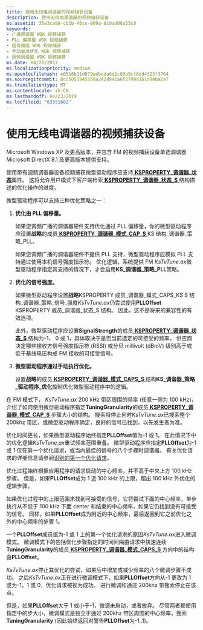```yaml
---
title: 使用无线电调谐器的视频捕获设备
description: 使用无线电调谐器的视频捕获设备
ms.assetid: 36e3ca98-cb1b-46cc-809a-8c9ad08a53c8
keywords:
- 广播调谐器 WDK 视频捕获
- PLL 偏移量 WDK 视频捕获
- 信号强度 WDK 视频捕获
- 手动单选优化 WDK 视频捕获
- 调频调谐器 WDK 视频捕获
ms.date: 04/20/2017
ms.localizationpriority: medium
ms.openlocfilehash: e0516b11d079e4bdda6d2c03a9cf6dd4323f3764
ms.sourcegitcommit: 0cc5051945559a242d941a6f2799d161d8eba2a7
ms.translationtype: MT
ms.contentlocale: zh-CN
ms.lasthandoff: 04/23/2019
ms.locfileid: "63351602"
---
```

# <a name="video-capture-devices-with-radio-tuners"></a>使用无线电调谐器的视频捕获设备


Microsoft Windows XP 及更高版本，并包含 FM 的视频捕获设备单选调谐器 Microsoft DirectX 8.1 及更高版本提供支持。

使用带有调频调谐器设备视频捕获微型驱动程序应支持[ **KSPROPERTY\_调谐器\_状态**](https://msdn.microsoft.com/library/windows/hardware/ff565921)属性。 这将允许用户模式下客户端检索[ **KSPROPERTY\_调谐器\_状态\_S** ](https://msdn.microsoft.com/library/windows/hardware/ff565925)结构描述的优化操作的进度。

微型驱动程序可以支持三种优化策略之一：

1.  **优化由 PLL 偏移量。**

    如果您调频广播的调谐器硬件支持优化通过 PLL 偏移量，你的微型驱动程序应设置**战略**的成员[ **KSPROPERTY\_调谐器\_模式\_CAP\_S** ](https://msdn.microsoft.com/library/windows/hardware/ff565872) KS 结构\_调谐器\_策略\_PLL。

    如果您调频广播的调谐器硬件不提供 PLL 支持，微型驱动程序应模拟 PLL 支持通过使用本机信号强度指示符。 优化逻辑，系统提供 FM *KsTvTune.ax*微型驱动程序指定其支持的情况下，才会启用**KS\_调谐器\_策略\_PLL**策略。

2.  **优化的信号强度。**

    如果微型驱动程序设置**战略**KSPROPERTY 成员\_调谐器\_模式\_CAPS\_KS S 结构\_调谐器\_策略\_信号\_强度*KsTvTune.ax*仍尝试使用**PLLOffset** KSPROPERTY 成员\_调谐器\_状态\_S 结构。 因此，这不是将来的兼容性的有效选项。

    此外，微型驱动程序应设置**SignalStrength**的成员[ **KSPROPERTY\_调谐器\_状态\_S** ](https://msdn.microsoft.com/library/windows/hardware/ff565925)结构为-1、 0 或 1，具体取决于是否当前选定的可接受的频率。 供应商决定哪些接收方信号强度指示符 (RSSI) 或分贝 millivolt (dBmV) 级别高于或低于基线电压构成 FM 接收的可接受信号。

3.  **微型驱动程序通过手动执行优化。**

    设置**战略**的成员[ **KSPROPERTY\_调谐器\_模式\_CAPS\_S** ](https://msdn.microsoft.com/library/windows/hardware/ff565872) 结构**KS\_调谐器\_策略\_驱动程序\_优化**控制优化微型驱动程序中的逻辑。

在 FM 模式下， *KsTvTune.ax* 200 kHz 带区周围的频率 (任意一侧为 100 kHz)，介绍了如何使用微型驱动程序指定**TuningGranularity**的成员[ **KSPROPERTY\_调谐器\_模式\_CAP\_S** ](https://msdn.microsoft.com/library/windows/hardware/ff565872)步骤大小的结构。 搜索将停止何时*KsTvTune.ax*已搜索整个 200khz 带区，或微型驱动程序确定，良好的信号已找到，以先发生者为准。

优化时间更长，如果微型驱动程序始终指定**PLLOffset**值为-1 或 1。 在此情况下中的优化逻辑*KsTvTune.ax*重试频率范围重叠。 微型驱动程序应指定**PLLOffset**为-1 或 1 仅在第一个优化请求，或当内最佳的信号的八个步骤时调谐器。 有关优化请求的详细信息请参阅[识别的第一个优化请求](recognizing-the-first-tuning-request.md)。

优化过程始终根据应用程序的请求启动的中心频率，并不高于中央上方 100 kHz 步骤。 但是，如果**PLLOffset**成为 1 近 100 kHz 的上限，超出 100 kHz 外优化的逻辑步骤。

如果优化过程中的上限范围未找到可接受的信号，它将尝试下面的中心频率，单步执行从不低于 100 kHz 下面 center 和结束的中心频率，如果它仍找到没有可接受的信号。 同样，如果**PLLOffset**成为附近的中心频率，最后返回到它之前优化之外的中心频率的步骤 1。

一个**PLLOffset**成员值为-1 或 1 上的第一个优化请求的原因*KsTvTune.ax*进入微调模式。 微调模式下的包括优化步骤指定的时间间隔由请求中快速连续**TuningGranularity**的成员[ **KSPROPERTY\_调谐器\_模式\_CAPS\_S** ](https://msdn.microsoft.com/library/windows/hardware/ff565872)方向中的结构由**PLLOffset**。

*KsTvTune.ax*停止其优化的尝试，如果后中增加或减少频率的八个微调步骤不成功。 之后*KsTvTune.ax*正在进行微调模式下，如果**PLLOffset**方向从-1 更改为 1 或为-1，1 或 0，优化请求被视为成功。 进行微调和通过 200khz 带搜索停止在该点。

但是，如果**PLLOffset**大于 1 或小于-1，微调未启动，或者放弃。 尽管两者都使用指定中的步大小，微调模式是独立于通过 200khz 带区周围的中心频率，搜索**TuningGranularity** (因此始终返回对警告**PLLOffset**为-1..1)。

 

 





